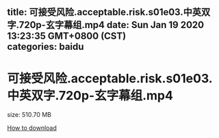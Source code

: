 
title: 可接受风险.acceptable.risk.s01e03.中英双字.720p-玄字幕组.mp4
date: Sun Jan 19 2020 13:23:35 GMT+0800 (CST)    
categories: baidu
---

# 可接受风险.acceptable.risk.s01e03.中英双字.720p-玄字幕组.mp4
size: 510.70 MB
 
 

[How to download](https://bpcam.bemobtrk.com/go/2ceec3aa-1ca2-46d6-b9ff-aaa5c184517c?jno=450)